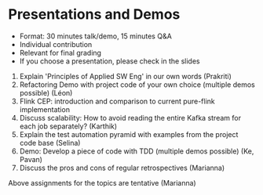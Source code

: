 
# Presentations and Demos

* Format: 30 minutes talk/demo, 15 minutes Q&A 
* Individual contribution
* Relevant for final grading
* If you choose a presentation, please check in the slides

1. Explain 'Principles of Applied SW Eng' in our own words (Prakriti)
2. Refactoring Demo with project code of your own choice (multiple demos possible) (Léon)
3. Flink CEP: introduction and comparison to current pure-flink implementation
4. Discuss scalability: How to avoid reading the entire Kafka stream for each job separately? (Karthik)
5. Explain the test automation pyramid with examples from the project code base (Selina)
6. Demo: Develop a piece of code with TDD (multiple demos possible) (Ke, Pavan)
7. Discuss the pros and cons of regular retrospectives (Marianna)

Above assignments for the topics are tentative (Marianna)






